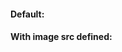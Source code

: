 <section data-test-percy data-section="showcase">
  
  <h4 class="dummy-h4">Default:</h4>
  <Hds::Avatar />
  <h4 class="dummy-h4">With image src defined:</h4>
  <Hds::Avatar @src="/assets/images/avatar.png" />

</section>